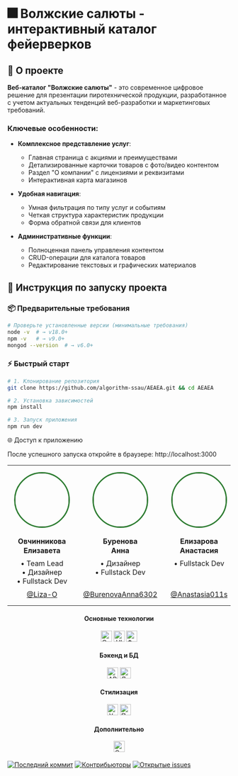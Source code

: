 # 🎆 Волжские салюты - интерактивный каталог фейерверков

## 🚀 О проекте

**Веб-каталог "Волжские салюты"** - это современное цифровое решение для презентации пиротехнической продукции, разработанное с учетом актуальных тенденций веб-разработки и маркетинговых требований.

### Ключевые особенности:
- **Комплексное представление услуг**:
  - Главная страница с акциями и преимуществами
  - Детализированные карточки товаров с фото/видео контентом
  - Раздел "О компании" с лицензиями и реквизитами
  - Интерактивная карта магазинов

- **Удобная навигация**:
  - Умная фильтрация по типу услуг и событиям
  - Четкая структура характеристик продукции
  - Форма обратной связи для клиентов

- **Административные функции**:
  - Полноценная панель управления контентом
  - CRUD-операции для каталога товаров
  - Редактирование текстовых и графических материалов

## 🚀 Инструкция по запуску проекта

### 📦 Предварительные требования
```bash
# Проверьте установленные версии (минимальные требования)
node -v  # → v18.0+
npm -v   # → v9.0+
mongod --version  # → v6.0+
```
### ⚡ Быстрый старт
```bash
# 1. Клонирование репозитория
git clone https://github.com/algorithm-ssau/AEAEA.git && cd AEAEA

# 2. Установка зависимостей
npm install

# 3. Запуск приложения
npm run dev
```
🌐 Доступ к приложению

После успешного запуска откройте в браузере:
http://localhost:3000


 
<table align="center">
  <tr>
    <td valign="top" width="200px" style="height: 220px; text-align: center; padding: 15px;">
      <div style="height: 100%; display: flex; flex-direction: column; justify-content: space-between;">
        <div>
          <img src="https://avatars.githubusercontent.com/u/191477093?v=4" width="120" style="border-radius: 50%; border: 3px solid #2e7d32; margin: 0 auto 20px;"/>
          <strong style="display: inline-block; height: 40px; line-height: 1.3;">Овчинникова<br>Елизавета</strong>
          <div style="margin: 10px 0;">
            • Team Lead<br>
            • Дизайнер<br>
            • Fullstack Dev
          </div>
        </div>
        <div>
          <a href="https://github.com/Liza-O">@Liza-O</a>
        </div>
      </div>
    </td>    
    <td valign="top" width="200px" style="height: 220px; text-align: center; padding: 15px;">
      <div style="height: 100%; display: flex; flex-direction: column; justify-content: space-between;">
        <div>
          <img src="https://avatars.githubusercontent.com/u/191490969?v=4" width="120" style="border-radius: 50%; border: 3px solid #2e7d32; margin: 0 auto 20px;"/>
          <strong style="display: inline-block; height: 40px; line-height: 1.3;">Буренова<br>Анна</strong>
          <div style="margin: 10px 0;">
            • Дизайнер<br>
            • Fullstack Dev<br>
            &nbsp;
          </div>
        </div>
        <div>
          <a href="https://github.com/BurenovaAnna6302">@BurenovaAnna6302</a>
        </div>
      </div>
    </td>    
    <td valign="top" width="200px" style="height: 220px; text-align: center; padding: 15px;">
      <div style="height: 100%; display: flex; flex-direction: column; justify-content: space-between;">
        <div>
          <img src="https://avatars.githubusercontent.com/u/166629949?v=4" width="120" style="border-radius: 50%; border: 3px solid #2e7d32; margin: 0 auto 20px;"/>
          <strong style="display: inline-block; height: 40px; line-height: 1.3;">Елизарова<br>Анастасия</strong>
          <div style="margin: 10px 0;">
            • Fullstack Dev<br>
            &nbsp;<br>
            &nbsp;
          </div>
        </div>
        <div>
          <a href="https://github.com/Anastasia011s">@Anastasia011s</a>
        </div>
      </div>
    </td>
    <td valign="top" width="200px" style="height: 220px; text-align: center; padding: 15px;">
      <div style="height: 100%; display: flex; flex-direction: column; justify-content: space-between;">
        <div>
          <img src="https://avatars.githubusercontent.com/u/159873153?v=4" width="120" style="border-radius: 50%; border: 3px solid #2e7d32; margin: 0 auto 20px;"/>
          <strong style="display: inline-block; height: 40px; line-height: 1.3;">Кочетков<br>Егор</strong>
          <div style="margin: 10px 0;">
            • Fullstack Dev<br>
            &nbsp;<br>
            &nbsp;
          </div>
        </div>
        <div>
          <a href="https://github.com/PIRSON21">@PIRSON21</a>
        </div>
      </div>
    </td>    
    <td valign="top" width="200px" style="height: 220px; text-align: center; padding: 15px;">
      <div style="height: 100%; display: flex; flex-direction: column; justify-content: space-between;">
        <div>
          <img src="https://avatars.githubusercontent.com/u/160622634?v=4" width="120" style="border-radius: 50%; border: 3px solid #2e7d32; margin: 0 auto 20px;"/>
          <strong style="display: inline-block; height: 40px; line-height: 1.3;">Кувшинов<br>Антон</strong>
          <div style="margin: 10px 0;">
            • Fullstack Dev<br>
            &nbsp;<br>
            &nbsp;
          </div>
        </div>
        <div>
          <a href="https://github.com/di-not">@di-not</a>
        </div>
      </div>
    </td>
  </tr>
</table>

<div align="center" style="margin: 20px 0;">

#### Основные технологии
<img src="https://img.shields.io/badge/TypeScript-3178C6?logo=typescript&logoColor=white" height="25" title="Основной язык"/>
<img src="https://img.shields.io/badge/React-61DAFB?logo=react&logoColor=white" height="25" title="UI библиотека"/> 
<img src="https://img.shields.io/badge/Next.js-000000?logo=nextdotjs&logoColor=white" height="25" title="Фреймворк"/>

#### Бэкенд и БД
<img src="https://img.shields.io/badge/tRPC-2596BE?style=flat&logo=tRPC&logoColor=white" height="25" title="API"/>
<img src="https://img.shields.io/badge/MongoDB-47A248?logo=mongodb&logoColor=white" height="25" title="Документная БД"/>

#### Стилизация
<img src="https://img.shields.io/badge/Tailwind_CSS-06B6D4?logo=tailwindcss&logoColor=white" height="25" title="Утилиты"/>
<img src="https://img.shields.io/badge/SCSS-CC6699?logo=sass&logoColor=white" height="25" title="Препроцессор"/>

#### Дополнительно
<img src="https://img.shields.io/badge/Python-3776AB?logo=python&logoColor=white" height="25" title="Спец. обработка"/>
</div>

[![Последний коммит](https://img.shields.io/github/last-commit/algorithm-ssau/AEAEA?style=for-the-badge&color=green)](https://github.com/algorithm-ssau/AEAEA/commits/main)
[![Контрибьюторы](https://img.shields.io/github/contributors/algorithm-ssau/AEAEA?style=for-the-badge)](https://github.com/algorithm-ssau/AEAEA/graphs/contributors)
[![Открытые issues](https://img.shields.io/github/issues-raw/algorithm-ssau/AEAEA?style=for-the-badge)](https://github.com/algorithm-ssau/AEAEA/issues)
